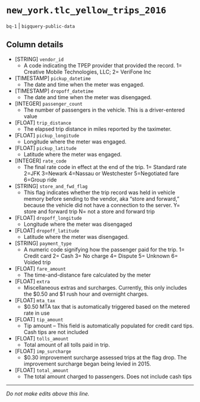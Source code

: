 # `new_york.tlc_yellow_trips_2016`
`bq-1` | `bigquery-public-data`

## Column details
* [STRING]    `vendor_id`
  - A code indicating the TPEP provider that provided the record. 1= Creative Mobile Technologies, LLC; 2= VeriFone Inc
* [TIMESTAMP] `pickup_datetime`
  - The date and time when the meter was engaged.
* [TIMESTAMP] `dropoff_datetime`
  - The date and time when the meter was disengaged.
* [INTEGER]   `passenger_count`
  - The number of passengers in the vehicle. This is a driver-entered value
* [FLOAT]     `trip_distance`
  - The elapsed trip distance in miles reported by the taximeter.
* [FLOAT]     `pickup_longitude`
  - Longitude where the meter was engaged.
* [FLOAT]     `pickup_latitude`
  - Latitude where the meter was engaged.
* [INTEGER]   `rate_code`
  - The final rate code in effect at the end of the trip. 1= Standard rate 2=JFK 3=Newark 4=Nassau or Westchester 5=Negotiated fare 6=Group ride
* [STRING]    `store_and_fwd_flag`
  - This flag indicates whether the trip record was held in vehicle memory before sending to the vendor, aka “store and forward,” because the vehicle did not have a connection to the server. Y= store and forward trip N= not a store and forward trip
* [FLOAT]     `dropoff_longitude`
  - Longitude where the meter was disengaged
* [FLOAT]     `dropoff_latitude`
  - Latitude where the meter was disengaged.
* [STRING]    `payment_type`
  - A numeric code signifying how the passenger paid for the trip. 1= Credit card 2= Cash 3= No charge 4= Dispute 5= Unknown 6= Voided trip
* [FLOAT]     `fare_amount`
  - The time-and-distance fare calculated by the meter
* [FLOAT]     `extra`
  - Miscellaneous extras and surcharges. Currently, this only includes the $0.50 and $1 rush hour and overnight charges.
* [FLOAT]     `mta_tax`
  - $0.50 MTA tax that is automatically triggered based on the metered rate in use
* [FLOAT]     `tip_amount`
  - Tip amount – This field is automatically populated for credit card tips. Cash tips are not included
* [FLOAT]     `tolls_amount`
  - Total amount of all tolls paid in trip.
* [FLOAT]     `imp_surcharge`
  - $0.30 improvement surcharge assessed trips at the flag drop. The improvement surcharge began being levied in 2015.
* [FLOAT]     `total_amount`
  - The total amount charged to passengers. Does not include cash tips

-------------------------------------------------------------------------------
*Do not make edits above this line.*

